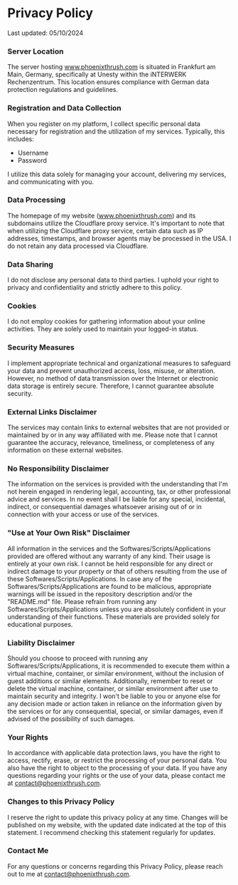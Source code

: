 # Privacy Policy
Last updated: 05/10/2024

### Server Location
The server hosting www.phoenixthrush.com is situated in Frankfurt am Main, Germany, specifically at Unesty within the iNTERWERK Rechenzentrum. This location ensures compliance with German data protection regulations and guidelines.

### Registration and Data Collection
When you register on my platform, I collect specific personal data necessary for registration and the utilization of my services. Typically, this includes:
- Username
- Password

I utilize this data solely for managing your account, delivering my services, and communicating with you.

### Data Processing
The homepage of my website (www.phoenixthrush.com) and its subdomains utilize the Cloudflare proxy service. It's important to note that when utilizing the Cloudflare proxy service, certain data such as IP addresses, timestamps, and browser agents may be processed in the USA. I do not retain any data processed via Cloudflare.

### Data Sharing
I do not disclose any personal data to third parties. I uphold your right to privacy and confidentiality and strictly adhere to this policy.

### Cookies
I do not employ cookies for gathering information about your online activities. They are solely used to maintain your logged-in status.

### Security Measures
I implement appropriate technical and organizational measures to safeguard your data and prevent unauthorized access, loss, misuse, or alteration. However, no method of data transmission over the Internet or electronic data storage is entirely secure. Therefore, I cannot guarantee absolute security.

### External Links Disclaimer
The services may contain links to external websites that are not provided or maintained by or in any way affiliated with me. Please note that I cannot guarantee the accuracy, relevance, timeliness, or completeness of any information on these external websites.

### No Responsibility Disclaimer
The information on the services is provided with the understanding that I'm not herein engaged in rendering legal, accounting, tax, or other professional advice and services. In no event shall I be liable for any special, incidental, indirect, or consequential damages whatsoever arising out of or in connection with your access or use of the services.

### "Use at Your Own Risk" Disclaimer

All information in the services and the Softwares/Scripts/Applications provided are offered without any warranty of any kind. Their usage is entirely at your own risk. I cannot be held responsible for any direct or indirect damage to your property or that of others resulting from the use of these Softwares/Scripts/Applications. In case any of the Softwares/Scripts/Applications are found to be malicious, appropriate warnings will be issued in the repository description and/or the "README.md" file. Please refrain from running any Softwares/Scripts/Applications unless you are absolutely confident in your understanding of their functions. These materials are provided solely for educational purposes.

### Liability Disclaimer

Should you choose to proceed with running any Softwares/Scripts/Applications, it is recommended to execute them within a virtual machine, container, or similar environment, without the inclusion of guest additions or similar elements. Additionally, remember to reset or delete the virtual machine, container, or similar environment after use to maintain security and integrity. I won't be liable to you or anyone else for any decision made or action taken in reliance on the information given by the services or for any consequential, special, or similar damages, even if advised of the possibility of such damages.

### Your Rights
In accordance with applicable data protection laws, you have the right to access, rectify, erase, or restrict the processing of your personal data. You also have the right to object to the processing of your data. If you have any questions regarding your rights or the use of your data, please contact me at contact@phoenixthrush.com.

### Changes to this Privacy Policy
I reserve the right to update this privacy policy at any time. Changes will be published on my website, with the updated date indicated at the top of this statement. I recommend checking this statement regularly for updates.

### Contact Me
For any questions or concerns regarding this Privacy Policy, please reach out to me at contact@phoenixthrush.com.
